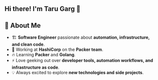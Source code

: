 ## Hi there! I'm Taru Garg 👋

<!--
**taru-garg-hashicorp/taru-garg-hashicorp** is a ✨ _special_ ✨ repository because its `README.md` (this file) appears on your GitHub profile.

Here are some ideas to get you started:

- 🔭 I’m currently working on ...
- 🌱 I’m currently learning ...
- 👯 I’m looking to collaborate on ...
- 🤔 I’m looking for help with ...
- 💬 Ask me about ...
- 📫 How to reach me: ...
- 😄 Pronouns: ...
- ⚡ Fun fact: ...
-->

## 🚀 About Me
- 🏗️ **Software Engineer** passionate about **automation, infrastructure, and clean code**.
- 🏢 Working at **HashiCorp** on the **Packer team**.
- 🔥 Learning **Packer** and **Golang**.
- ⚡ Love geeking out over **developer tools, automation workflows, and infrastructure as code**.
- 💡 Always excited to explore **new technologies and side projects**.
